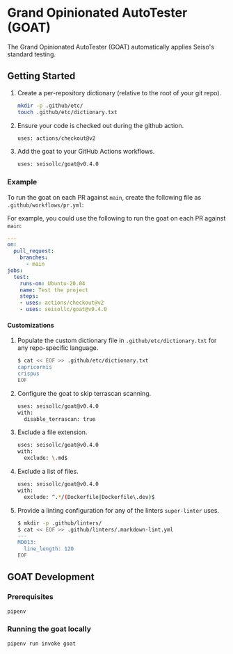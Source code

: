 # Grand Opinionated AutoTester (GOAT)
The Grand Opinionated AutoTester (GOAT) automatically applies Seiso's standard testing.

## Getting Started
1. Create a per-repository dictionary (relative to the root of your git repo).
    ```bash
    mkdir -p .github/etc/
    touch .github/etc/dictionary.txt
    ```
1. Ensure your code is checked out during the github action.
    ```bash
    uses: actions/checkout@v2
    ```
1. Add the goat to your GitHub Actions workflows.
    ```bash
    uses: seisollc/goat@v0.4.0
    ```

### Example
To run the goat on each PR against `main`, create the following file as `.github/workflows/pr.yml`:

For example, you could use the following to run the goat on each PR against `main`:
```yml
---
on:
  pull_request:
    branches:
      - main
jobs:
  test:
    runs-on: Ubuntu-20.04
    name: Test the project
    steps:
    - uses: actions/checkout@v2
    - uses: seisollc/goat@v0.4.0
```

#### Customizations
1. Populate the custom dictionary file in `.github/etc/dictionary.txt` for any repo-specific language.
    ```bash
    $ cat << EOF >> .github/etc/dictionary.txt
    capricornis
    crispus
    EOF
    ```
1. Configure the goat to skip terrascan scanning.
    ```bash
    uses: seisollc/goat@v0.4.0
    with:
      disable_terrascan: true
    ```
1. Exclude a file extension.
    ```bash
    uses: seisollc/goat@v0.4.0
    with:
      exclude: \.md$
    ```
1. Exclude a list of files.
    ```bash
    uses: seisollc/goat@v0.4.0
    with:
      exclude: ^.*/(Dockerfile|Dockerfile\.dev)$
    ```
1. Provide a linting configuration for any of the linters `super-linter` uses.
    ```bash
    $ mkdir -p .github/linters/
    $ cat << EOF >> .github/linters/.markdown-lint.yml
    ---
    MD013:
      line_length: 120
    EOF
    ```

## GOAT Development
### Prerequisites
```bash
pipenv
```

### Running the goat locally
```bash
pipenv run invoke goat
```
